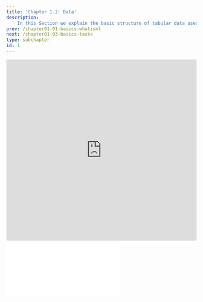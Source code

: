 ```yaml
---
title: 'Chapter 1.2: Data'
description:
  ' In this Section we explain the basic structure of tabular data used in Machine Learning. We will differentiate targets from features, talk about labeled and unlabeled data and introduce the concept of the data generating process.'
prev: /chapter01-01-basics-whatisml
next: /chapter01-03-basics-tasks
type: subchapter
id: 1
---
```



<exercise id="1" title="Video Lecture">
<iframe width="100%" height="480" src="https://www.youtube.com/embed/fo3MEHBaDwg" frameborder="0" allow="accelerometer; autoplay; encrypted-media; gyroscope; picture-in-picture" allowfullscreen></iframe>
</exercise>


<exercise id="2" title="Slides">
<object data="pdfs/1/slides-basics-data.pdf
" type="application/pdf" style="width:100%;height:480px">
    <embed src="pdfs/1/slides-basics-data.pdf
" type="application/pdf" />
</object>
</exercise>

